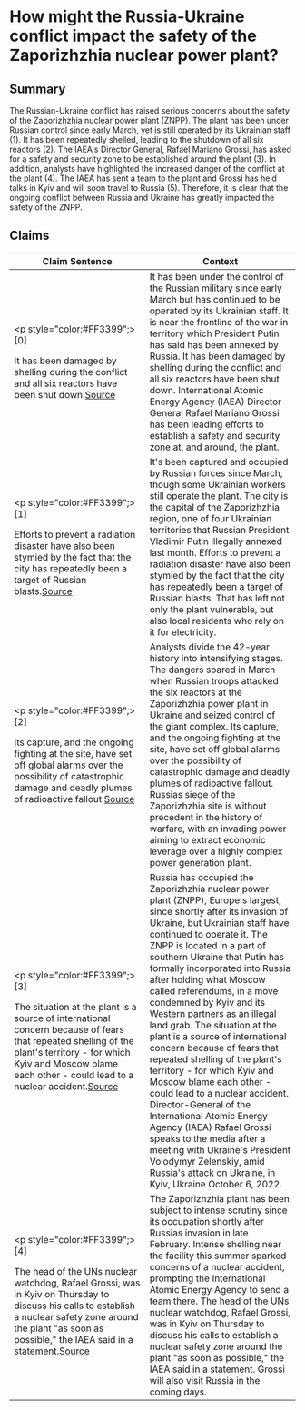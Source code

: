 # How might the Russia-Ukraine conflict impact the safety of the Zaporizhzhia nuclear power plant?

## Summary
The Russian-Ukraine conflict has raised serious concerns about the safety of the Zaporizhzhia nuclear power plant (ZNPP). The plant has been under Russian control since early March, yet is still operated by its Ukrainian staff (1). It has been repeatedly shelled, leading to the shutdown of all six reactors (2). The IAEA's Director General, Rafael Mariano Grossi, has asked for a safety and security zone to be established around the plant (3). In addition, analysts have highlighted the increased danger of the conflict at the plant (4). The IAEA has sent a team to the plant and Grossi has held talks in Kyiv and will soon travel to Russia (5). Therefore, it is clear that the ongoing conflict between Russia and Ukraine has greatly impacted the safety of the ZNPP.

## Claims
| Claim Sentence | Context |
|---|---|
|<p style="color:#FF3399";>[0]</p>It has been damaged by shelling during the conflict and all six reactors have been shut down.<a href="https://www.world-nuclear-news.org/Articles/Ukraine-Russia-and-control-of-Zaporizhzhia-nuclear" target="_blank">Source</a>| It has been under the control of the Russian military since early March but has continued to be operated by its Ukrainian staff. It is near the frontline of the war in territory which President Putin has said has been annexed by Russia. It has been damaged by shelling during the conflict and all six reactors have been shut down. International Atomic Energy Agency (IAEA) Director General Rafael Mariano Grossi has been leading efforts to establish a safety and security zone at, and around, the plant.|
|<p style="color:#FF3399";>[1]</p>Efforts to prevent a radiation disaster have also been stymied by the fact that the city has repeatedly been a target of Russian blasts.<a href="https://www.npr.org/2022/10/09/1127750930/ukraine-russia-nuclear-plant-restored-temporary" target="_blank">Source</a>| It's been captured and occupied by Russian forces since March, though some Ukrainian workers still operate the plant. The city is the capital of the Zaporizhzhia region, one of four Ukrainian territories that Russian President Vladimir Putin illegally annexed last month. Efforts to prevent a radiation disaster have also been stymied by the fact that the city has repeatedly been a target of Russian blasts. That has left not only the plant vulnerable, but also local residents who rely on it for electricity.|
|<p style="color:#FF3399";>[2]</p>Its capture, and the ongoing fighting at the site, have set off global alarms over the possibility of catastrophic damage and deadly plumes of radioactive fallout.<a href="https://www.nytimes.com/2022/10/09/science/ukraine-nuclear-power-plant-crisis.html" target="_blank">Source</a>| Analysts divide the 42-year history into intensifying stages. The dangers soared in March when Russian troops attacked the six reactors at the Zaporizhzhia power plant in Ukraine and seized control of the giant complex. Its capture, and the ongoing fighting at the site, have set off global alarms over the possibility of catastrophic damage and deadly plumes of radioactive fallout. Russias siege of the Zaporizhzhia site is without precedent in the history of warfare, with an invading power aiming to extract economic leverage over a highly complex power generation plant.|
|<p style="color:#FF3399";>[3]</p>The situation at the plant is a source of international concern because of fears that repeated shelling of the plant's territory - for which Kyiv and Moscow blame each other - could lead to a nuclear accident.<a href="https://www.reuters.com/world/europe/iaea-chief-zaporizhzhia-nuclear-power-plant-is-ukrainian-facility-2022-10-06/" target="_blank">Source</a>| Russia has occupied the Zaporizhzhia nuclear power plant (ZNPP), Europe's largest, since shortly after its invasion of Ukraine, but Ukrainian staff have continued to operate it. The ZNPP is located in a part of southern Ukraine that Putin has formally incorporated into Russia after holding what Moscow called referendums, in a move condemned by Kyiv and its Western partners as an illegal land grab. The situation at the plant is a source of international concern because of fears that repeated shelling of the plant's territory - for which Kyiv and Moscow blame each other - could lead to a nuclear accident. Director-General of the International Atomic Energy Agency (IAEA) Rafael Grossi speaks to the media after a meeting with Ukraine's President Volodymyr Zelenskiy, amid Russia's attack on Ukraine, in Kyiv, Ukraine October 6, 2022.|
|<p style="color:#FF3399";>[4]</p>The head of the UNs nuclear watchdog, Rafael Grossi, was in Kyiv on Thursday to discuss his calls to establish a nuclear safety zone around the plant "as soon as possible," the IAEA said in a statement.<a href="https://www.cnn.com/2022/10/06/europe/russia-ukraine-zaporizhzhia-city-plant-intl/index.html" target="_blank">Source</a>| The Zaporizhzhia plant has been subject to intense scrutiny since its occupation shortly after Russias invasion in late February. Intense shelling near the facility this summer sparked concerns of a nuclear accident, prompting the International Atomic Energy Agency to send a team there. The head of the UNs nuclear watchdog, Rafael Grossi, was in Kyiv on Thursday to discuss his calls to establish a nuclear safety zone around the plant "as soon as possible," the IAEA said in a statement. Grossi will also visit Russia in the coming days.|
